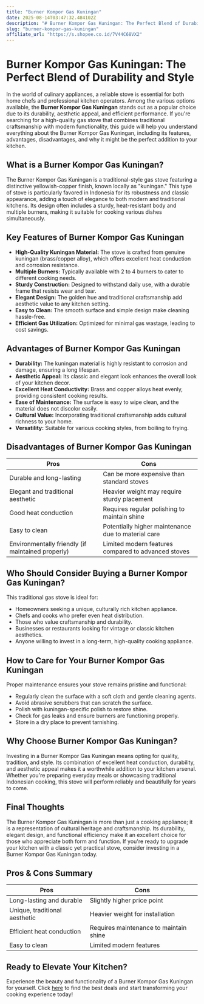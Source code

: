 ```yaml
---
title: "Burner Kompor Gas Kuningan"
date: 2025-08-14T03:47:32.484102Z
description: "# Burner Kompor Gas Kuningan: The Perfect Blend of Durability and Style..."
slug: "burner-kompor-gas-kuningan"
affiliate_url: "https://s.shopee.co.id/7V44C68VX2"
---
```

# Burner Kompor Gas Kuningan: The Perfect Blend of Durability and Style

In the world of culinary appliances, a reliable stove is essential for both home chefs and professional kitchen operators. Among the various options available, the **Burner Kompor Gas Kuningan** stands out as a popular choice due to its durability, aesthetic appeal, and efficient performance. If you're searching for a high-quality gas stove that combines traditional craftsmanship with modern functionality, this guide will help you understand everything about the Burner Kompor Gas Kuningan, including its features, advantages, disadvantages, and why it might be the perfect addition to your kitchen.

## What is a Burner Kompor Gas Kuningan?

The Burner Kompor Gas Kuningan is a traditional-style gas stove featuring a distinctive yellowish-copper finish, known locally as "kuningan." This type of stove is particularly favored in Indonesia for its robustness and classic appearance, adding a touch of elegance to both modern and traditional kitchens. Its design often includes a sturdy, heat-resistant body and multiple burners, making it suitable for cooking various dishes simultaneously.

## Key Features of Burner Kompor Gas Kuningan

- **High-Quality Kuningan Material:** The stove is crafted from genuine kuningan (brass/copper alloy), which offers excellent heat conduction and corrosion resistance.
- **Multiple Burners:** Typically available with 2 to 4 burners to cater to different cooking needs.
- **Sturdy Construction:** Designed to withstand daily use, with a durable frame that resists wear and tear.
- **Elegant Design:** The golden hue and traditional craftsmanship add aesthetic value to any kitchen setting.
- **Easy to Clean:** The smooth surface and simple design make cleaning hassle-free.
- **Efficient Gas Utilization:** Optimized for minimal gas wastage, leading to cost savings.

## Advantages of Burner Kompor Gas Kuningan

- **Durability:** The kuningan material is highly resistant to corrosion and damage, ensuring a long lifespan.
- **Aesthetic Appeal:** Its classic and elegant look enhances the overall look of your kitchen decor.
- **Excellent Heat Conductivity:** Brass and copper alloys heat evenly, providing consistent cooking results.
- **Ease of Maintenance:** The surface is easy to wipe clean, and the material does not discolor easily.
- **Cultural Value:** Incorporating traditional craftsmanship adds cultural richness to your home.
- **Versatility:** Suitable for various cooking styles, from boiling to frying.

## Disadvantages of Burner Kompor Gas Kuningan

| **Pros** | **Cons** |
| --- | --- |
| Durable and long-lasting | Can be more expensive than standard stoves |
| Elegant and traditional aesthetic | Heavier weight may require sturdy placement |
| Good heat conduction | Requires regular polishing to maintain shine |
| Easy to clean | Potentially higher maintenance due to material care |
| Environmentally friendly (if maintained properly) | Limited modern features compared to advanced stoves |

## Who Should Consider Buying a Burner Kompor Gas Kuningan?

This traditional gas stove is ideal for:
- Homeowners seeking a unique, culturally rich kitchen appliance.
- Chefs and cooks who prefer even heat distribution.
- Those who value craftsmanship and durability.
- Businesses or restaurants looking for vintage or classic kitchen aesthetics.
- Anyone willing to invest in a long-term, high-quality cooking appliance.

## How to Care for Your Burner Kompor Gas Kuningan

Proper maintenance ensures your stove remains pristine and functional:
- Regularly clean the surface with a soft cloth and gentle cleaning agents.
- Avoid abrasive scrubbers that can scratch the surface.
- Polish with kuningan-specific polish to restore shine.
- Check for gas leaks and ensure burners are functioning properly.
- Store in a dry place to prevent tarnishing.

## Why Choose Burner Kompor Gas Kuningan?

Investing in a Burner Kompor Gas Kuningan means opting for quality, tradition, and style. Its combination of excellent heat conduction, durability, and aesthetic appeal makes it a worthwhile addition to your kitchen arsenal. Whether you're preparing everyday meals or showcasing traditional Indonesian cooking, this stove will perform reliably and beautifully for years to come.

## Final Thoughts

The Burner Kompor Gas Kuningan is more than just a cooking appliance; it is a representation of cultural heritage and craftsmanship. Its durability, elegant design, and functional efficiency make it an excellent choice for those who appreciate both form and function. If you're ready to upgrade your kitchen with a classic yet practical stove, consider investing in a Burner Kompor Gas Kuningan today.

## Pros & Cons Summary

| **Pros** | **Cons** |
| --- | --- |
| Long-lasting and durable | Slightly higher price point |
| Unique, traditional aesthetic | Heavier weight for installation |
| Efficient heat conduction | Requires maintenance to maintain shine |
| Easy to clean | Limited modern features |

## Ready to Elevate Your Kitchen?

Experience the beauty and functionality of a Burner Kompor Gas Kuningan for yourself. Click [here](https://s.shopee.co.id/7V44C68VX2) to find the best deals and start transforming your cooking experience today!